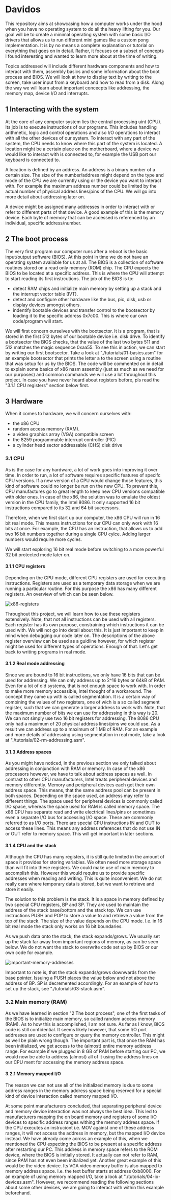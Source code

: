 # Davidos

This repository aims at showcasing how a computer works under the hood when you have no operating system to do all the heavy lifting for you. Our goal will be to create a minimal operating system with some basic I/O drivers that allows us to run different mini games like a custom pong implementation. It is by no means a complete explanation or tutorial on everything that goes on in detail. Rather, it focuses on a subset of concepts I found interesting and wanted to learn more about at the time of writing.  

Topics addressed will include different hardware components and how to interact with them, assembly basics and some information about the boot process and BIOS. We will look at how to display text by writing to the screen, take user input from a keyboard and how to read from a disk. Along the way we will learn about important concecpts like addressing, the memory map, device I/O and interrupts. 


## 1 Interacting with the system

At the core of any computer system lies the central processing uint (CPU). Its job is to execute instructions of our programs. This includes handling arithmetic, logic and control operations and also I/O operations to interact with all the other devices of our system. To interact with any part of the system, the CPU needs to know where this part of the system is located. A location might be a certain place on the motherboard, where a device we would like to interact with is connected to, for example the USB port our keyboard is connected to.

A location is defined by an address. An address is a binary number of a certain size. The size of the number/address might depend on the type and mode of the CPU we are currently using or the device you want to interact with. For example the maximum address number could be limited by the actual number of physical address lines/pins of the CPU. We will go into more detail about addressing later on.

A device might be assigned many addresses in order to interact with or refer to different parts of that device. A good example of this is the memory device. Each byte of memory that can be accessed is referenced by an individual, specific address/number.  


## 2 The boot process

The very first program our computer runs after a reboot is the basic input/output software (BIOS). At this point in time we do not have an operating system available for us at all. The BIOS is a collection of software routines stored on a read only memory (ROM) chip. The CPU expects the BIOS to be located at a specific address. This is where the CPU will attempt to start reading its first instrcutions. The job of the BIOS is to:
- detect RAM chips and initialize main memory by setting up a stack and the interrupt vector table (IVT).
- detect and configure other hardware like the bus, pic, disk, usb or display devices amongst others.
- indentify bootable devices and transfer control to the bootsector by loading it to the specific address 0x7c00. This is where our own code/program will start.

We will first concern ourselves with the bootsector. It is a program, that is stored in the first 512 bytes of our bootable device i.e. disk drive. To identify a bootsector the BIOS checks, that the value of the last two bytes 511 and 512 matches the magic sequence 0xaa55. To see this in action, we can start by writing our first bootsector. Take a look at "./tutorials/01-basics.asm" for an example bootsector that prints the letter a to the screen using a routine that was setup for us by the BIOS. The code will be commented on in detail to explain some basics of x86 nasm assembly (just as much as we need for our purposes) and common commands we will use a lot throughout this project. In case you have never heard about registers before, pls read the "3.1.1 CPU registers" section below first.


## 3 Hardware

When it comes to hardware, we will concern ourselves with:
- the x86 CPU
- random access memory (RAM).
- a video graphics array (VGA) compatible screen
- the 8259 programmable interrupt controller (PIC)
- a cylinder head sector addressable (CHS) disk drive


### 3.1 CPU

As is the case for any hardware, a lot of work goes into improving it over time. In order to run, a lot of software requires specific features of specifc CPU versions. If a new version of a CPU would change those features, this kind of software could no longer be run on the new CPU. To prevent this, CPU manufactures go to great length to keep new CPU versions compatible with older ones. In case of the x86, the solution was to emulate the oldest version in the CPU family, the Intel 8086. It only supported 16 bit instructions compared to its 32 and 64 bit successors.

Therefore, when we first start up our computer, the x86 CPU will run in 16 bit real mode. This means instructions for our CPU can only work with 16 bits at once. For example, the CPU has an instruction, that allows us to add two 16 bit numbers together during a single CPU cylce. Adding larger numbers would require more cycles.

We will start exploring 16 bit real mode before switching to a more powerful 32 bit protected mode later on.


#### 3.1.1 CPU registers

Depending on the CPU mode, different CPU registers are used for executing instructions. Registers are used as a temporary data storage when we are running a particular routine. For this purpose the x86 has many different registers. An overview of which can be seen below.

![x86-registers](./images/x86_registers.png)

Throughout this project, we will learn how to use these registers extensively. Note, that not all instructions can be used with all registers. Each register has its own purpose, constraining which instructions it can be used with. We will not go into detail about this. It is just important to keep in mind when debugging our code later on. The descriptions of the above register overview can be used as a guidline however, for which register might be used for different types of operations. Enough of that. Let's get back to writing programs in real mode. 


#### 3.1.2 Real mode addressing

Since we are bound to 16 bit instructions, we only have 16 bits that can be used for addressing. We can only address up to 2^16 bytes or 64kB of RAM. Even for a lot of old systems, that is not enough space to work with. In order to make more memory accessible, Intel thought of a workaround. The concept they came up with is called segmentation. It is a certain way of combining the values of two registers, one of wich is a so called segment register, such that we can generate a larger address to work with. Note, that the maximum number of bits we can use for addressing in this way is 20. We can not simply use two 16 bit registers for addressing. The 8086 CPU only had a maximum of 20 physical address lines/pins we could use. As a result we can address up to a maximum of 1 MB of RAM. For an example and more details of addressing using segmentation in real mode, take a look at "./tutorials/02-rm-addressing.asm".


#### 3.1.3 Address spaces

As you might have noticed, in the previous section we only talked about addressing in conjunction with RAM or memory. In case of the x86 processors however, we have to talk about address spaces as well. In contrast to other CPU manufacturers, Intel treats peripheral devices and memory differently.
Memory and peripheral devices each get their own address space. This means, that the same address pool can be present in both spaces. Depending on the space used, an address may refer to different things. The space used for peripheral devices is commonly called I/O space, whereas the space used for RAM is called memory space. The x86 CPU has separate read and write electrical lines/pins or sometimes even a separate I/O bus for accessing I/O space. These are commonly referred to as I/O ports. There are special CPU instructions IN and OUT to access these lines. This means any address references that do not use IN or OUT refer to memory space.
This will get important in later sections.


#### 3.1.4 CPU and the stack

Although the CPU has many registers, it is still quite limited in the amount of space it provides for storing variables. We often need more storage space than will fit into these registers. We could make use of main memory to accomplish this. However this would require us to provide specific addresses when reading and writing. This is quite inconvenient. We do not really care where temporary data is stored, but we want to retrieve and store it easily.

The solution to this problem is the stack. It is a space in memory defined by two special CPU registers, BP and SP. They are used to maintain the address of the stack base/bottom and the stack top. We can use instructions PUSH and POP to store a value to and retrieve a value from the top of the stack. The size of the value depends on the CPU mode. I.e. in 16 bit real mode the stack only works on 16 bit boundaries.

As we push data onto the stack, the stack expands/grows. We usually set up the stack far away from important regions of memory, as can be seen below. We do not want the stack to overwrite code set up by BIOS or our own code for example.

![important-memory-addresses](./images/important_memory_addresses.png)

Important to note is, that the stack expands/grows downwards from the base pointer. Issuing a PUSH places the value below and not above the address of BP. SP is decremented accordingly. For an example of how to set up the stack, see "./tutorials/03-stack.asm".


### 3.2 Main memory (RAM)

As we have learned in section "2 The boot process", one of the first tasks of the BIOS is to initialize main memory, so called random access memory (RAM). As to how this is accomplished, I am not sure. As far as I know, BIOS code is still confidential. It seems likely however, that some I/O port addresses are used to configure or query the memory controller. This might as well be plain wrong though. The important part is, that once the RAM has been initialized, we get access to the (almost) entire memory address range. For example if we plugged in 8 GB of RAM before starting our PC, we would now be able to address (almost) all of it using the address lines on our CPU ment for accessing the memory address space.


#### 3.2.1 Memory mapped I/O

The reason we can not use all of the initialized memory is due to some address ranges in the memory address space being reserved for a special kind of device interaction called memory mapped I/O.

At some point manufacturers concluded, that separating peripheral device and memory device interaction was not always the best idea. This led to manufacturers mapping the on board memory and registers of some I/O devices to specific address ranges withing the memory address space. If the CPU executes an instruciont i.e. MOV against one of these address ranges, it will not access the address in memory, but the mapped I/O device instead. We have already come across an example of this, when we mentioned the CPU expecting the BIOS to be present at a specific address after restarting our PC. This address in memory space refers to the ROM device, where the BIOS is initially stored. It actually can not refer to RAM, since RAM has not even been initialized yet. Another great example of this would be the video device. Its VGA video memory buffer is also mapped to memory address space. I.e. the text buffer starts at address 0xb8000. For an example of using memory mapped I/O, take a look at "./tutorials/04-io-devices.asm". However, we recommend reading the following sections about some other devices, we are going to interact with within this example beforehand.